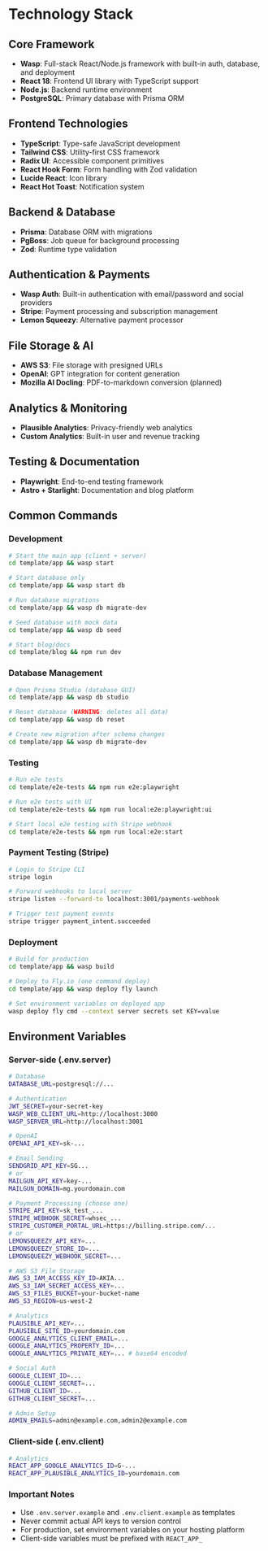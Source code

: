 # Technology Stack

## Core Framework
- **Wasp**: Full-stack React/Node.js framework with built-in auth, database, and deployment
- **React 18**: Frontend UI library with TypeScript support
- **Node.js**: Backend runtime environment
- **PostgreSQL**: Primary database with Prisma ORM

## Frontend Technologies
- **TypeScript**: Type-safe JavaScript development
- **Tailwind CSS**: Utility-first CSS framework
- **Radix UI**: Accessible component primitives
- **React Hook Form**: Form handling with Zod validation
- **Lucide React**: Icon library
- **React Hot Toast**: Notification system

## Backend & Database
- **Prisma**: Database ORM with migrations
- **PgBoss**: Job queue for background processing
- **Zod**: Runtime type validation

## Authentication & Payments
- **Wasp Auth**: Built-in authentication with email/password and social providers
- **Stripe**: Payment processing and subscription management
- **Lemon Squeezy**: Alternative payment processor

## File Storage & AI
- **AWS S3**: File storage with presigned URLs
- **OpenAI**: GPT integration for content generation
- **Mozilla AI Docling**: PDF-to-markdown conversion (planned)

## Analytics & Monitoring
- **Plausible Analytics**: Privacy-friendly web analytics
- **Custom Analytics**: Built-in user and revenue tracking

## Testing & Documentation
- **Playwright**: End-to-end testing framework
- **Astro + Starlight**: Documentation and blog platform

## Common Commands

### Development
```bash
# Start the main app (client + server)
cd template/app && wasp start

# Start database only
cd template/app && wasp start db

# Run database migrations
cd template/app && wasp db migrate-dev

# Seed database with mock data
cd template/app && wasp db seed

# Start blog/docs
cd template/blog && npm run dev
```

### Database Management
```bash
# Open Prisma Studio (database GUI)
cd template/app && wasp db studio

# Reset database (WARNING: deletes all data)
cd template/app && wasp db reset

# Create new migration after schema changes
cd template/app && wasp db migrate-dev
```

### Testing
```bash
# Run e2e tests
cd template/e2e-tests && npm run e2e:playwright

# Run e2e tests with UI
cd template/e2e-tests && npm run local:e2e:playwright:ui

# Start local e2e testing with Stripe webhook
cd template/e2e-tests && npm run local:e2e:start
```

### Payment Testing (Stripe)
```bash
# Login to Stripe CLI
stripe login

# Forward webhooks to local server
stripe listen --forward-to localhost:3001/payments-webhook

# Trigger test payment events
stripe trigger payment_intent.succeeded
```

### Deployment
```bash
# Build for production
cd template/app && wasp build

# Deploy to Fly.io (one command deploy)
cd template/app && wasp deploy fly launch

# Set environment variables on deployed app
wasp deploy fly cmd --context server secrets set KEY=value
```

## Environment Variables

### Server-side (.env.server)
```bash
# Database
DATABASE_URL=postgresql://...

# Authentication
JWT_SECRET=your-secret-key
WASP_WEB_CLIENT_URL=http://localhost:3000
WASP_SERVER_URL=http://localhost:3001

# OpenAI
OPENAI_API_KEY=sk-...

# Email Sending
SENDGRID_API_KEY=SG...
# or
MAILGUN_API_KEY=key-...
MAILGUN_DOMAIN=mg.yourdomain.com

# Payment Processing (choose one)
STRIPE_API_KEY=sk_test_...
STRIPE_WEBHOOK_SECRET=whsec_...
STRIPE_CUSTOMER_PORTAL_URL=https://billing.stripe.com/...
# or
LEMONSQUEEZY_API_KEY=...
LEMONSQUEEZY_STORE_ID=...
LEMONSQUEEZY_WEBHOOK_SECRET=...

# AWS S3 File Storage
AWS_S3_IAM_ACCESS_KEY_ID=AKIA...
AWS_S3_IAM_SECRET_ACCESS_KEY=...
AWS_S3_FILES_BUCKET=your-bucket-name
AWS_S3_REGION=us-west-2

# Analytics
PLAUSIBLE_API_KEY=...
PLAUSIBLE_SITE_ID=yourdomain.com
GOOGLE_ANALYTICS_CLIENT_EMAIL=...
GOOGLE_ANALYTICS_PROPERTY_ID=...
GOOGLE_ANALYTICS_PRIVATE_KEY=... # base64 encoded

# Social Auth
GOOGLE_CLIENT_ID=...
GOOGLE_CLIENT_SECRET=...
GITHUB_CLIENT_ID=...
GITHUB_CLIENT_SECRET=...

# Admin Setup
ADMIN_EMAILS=admin@example.com,admin2@example.com
```

### Client-side (.env.client)
```bash
# Analytics
REACT_APP_GOOGLE_ANALYTICS_ID=G-...
REACT_APP_PLAUSIBLE_ANALYTICS_ID=yourdomain.com
```

### Important Notes
- Use `.env.server.example` and `.env.client.example` as templates
- Never commit actual API keys to version control
- For production, set environment variables on your hosting platform
- Client-side variables must be prefixed with `REACT_APP_`